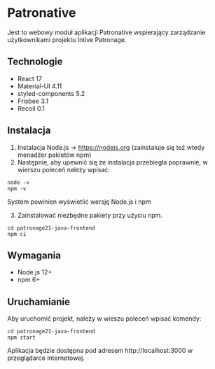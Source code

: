 # Patronative
Jest to webowy moduł aplikacji Patronative wspierający zarządzanie użytkownikami projektu Intive Patronage.

## Technologie
- React 17
- Material-UI 4.11
- styled-components 5.2
- Frisbee 3.1
- Recoil 0.1

## Instalacja
1) Instalacja Node.js -> https://nodejs.org (zainstaluje się też wtedy menadżer pakietów npm) 
2) Następnie, aby upewnić się że instalacja przebiegła poprawnie, w wierszu poleceń należy wpisać:

```
node -v
npm -v
``` 
System powinien wyświetlić wersję Node.js i npm

3) Zainstalować niezbędne pakiety przy użyciu npm.

```
cd patronage21-java-frontend
npm ci
```
## Wymagania
- Node.js 12+
- npm 6+

## Uruchamianie
Aby uruchomić projekt, należy w wieszu poleceń wpisać komendy:

```
cd patronage21-java-frontend
npm start
```

Aplikacja będzie dostępna pod adresem http://localhost:3000 w przeglądarce internetowej.
